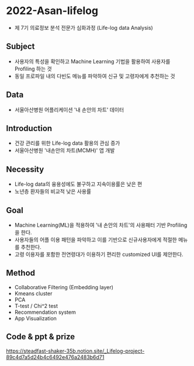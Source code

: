 # 2022-Asan-lifelog
* 제 7기 의료정보 분석 전문가 심화과정 (Life-log data Analysis)

## Subject
* 사용자의 특성을 확인하고 Machine Learning 기법을 활용하여 사용자를 Profiling 하는 것
* 동일 프로파일 내의 다빈도 메뉴를 파악하여 신규 및 고령자에게 추천하는 것

## Data
* 서울아산병원 어플리케이션 '내 손안의 차트' 데이터

## Introduction
* 건강 관리를 위한 Life-log data 활용의 관심 증가
* 서울아산병원 '내손안의 차트(MCMH)' 앱 개발

## Necessity
* Life-log data의 융용성에도 불구하고 지속이용률은 낮은 편
* 노년층 환자들의 비교적 낮은 사용률

## Goal
* Machine Learning(ML)을 적용하여 '내 손안의 차트'의 사용패터 기반 Profiling을 한다.
* 사용자들의 어플 이용 패턴을 파악하고 이를 기반으로 신규사용자에게 적절한 메뉴를 추천한다.
* 고령 이용자를 포함한 전연령대가 이용하기 편리한 customized UI를 제안한다.

## Method
- Collaborative Filtering (Embedding layer)
- Kmeans cluster
- PCA
- T-test / Chi^2 test
- Recommendation system
- App Visualization

## Code & ppt & prize
https://steadfast-shaker-35b.notion.site/_Lifelog-project-89c4d7a5d24b4c6492e476a2483b6d71
